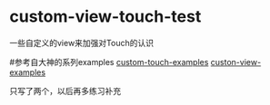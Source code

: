 # custom-view-touch-test
一些自定义的view来加强对Touch的认识

#参考自大神的系列examples  [custom-touch-examples](https://github.com/devunwired/custom-touch-examples)
[custon-view-examples](https://github.com/devunwired/custom-view-examples)

只写了两个，以后再多练习补充
